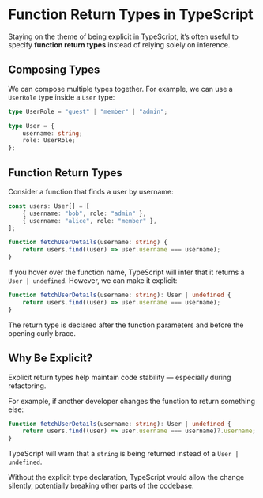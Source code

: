 # Function Return Types in TypeScript

Staying on the theme of being explicit in TypeScript, it’s often useful to specify **function return types** instead of relying solely on inference.

## Composing Types

We can compose multiple types together.
For example, we can use a `UserRole` type inside a `User` type:

```ts
type UserRole = "guest" | "member" | "admin";

type User = {
	username: string;
	role: UserRole;
};
```

## Function Return Types

Consider a function that finds a user by username:

```ts
const users: User[] = [
	{ username: "bob", role: "admin" },
	{ username: "alice", role: "member" },
];

function fetchUserDetails(username: string) {
	return users.find((user) => user.username === username);
}
```

If you hover over the function name, TypeScript will infer that it returns a `User | undefined`.
However, we can make it explicit:

```ts
function fetchUserDetails(username: string): User | undefined {
	return users.find((user) => user.username === username);
}
```

The return type is declared after the function parameters and before the opening curly brace.

## Why Be Explicit?

Explicit return types help maintain code stability — especially during refactoring.

For example, if another developer changes the function to return something else:

```ts
function fetchUserDetails(username: string): User | undefined {
	return users.find((user) => user.username === username)?.username; // ❌
}
```
TypeScript will warn that a `string` is being returned instead of a `User | undefined`.

Without the explicit type declaration, TypeScript would allow the change silently, potentially breaking other parts of the codebase.
